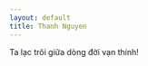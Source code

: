 ```yaml
---
layout: default
title: Thanh Nguyen
---
```

<!-- # Brawlhalla Legend Table

&nbsp;| Hammer | Lance | Sword | Blasters | Spear | Katars | Axe | Bow | Gauntlets |  Scythe
---|---|---|---|---|---|---|---|---|---
Hammer | X | Scarlet | Bodvar | Cassidy | Gnash | Sentinel | Teros | | Kor |
Lance | Scarlet | X | Sir Roland | Lord Vraxx | Orion | | | | |
Sword | Bodvar | Sir Roland | X | Thatch | Hattori | Asuri | | Koji | Val7000 |
Blasters | Cassidy | Lord Vraxx | Thatch | X | Ada | Lucien | Barraza | Diana | | Nix
Spear | Gnash | Orion | Hattori | Ada | X | Qeen Nai | Bryn | | Wu Sang | Mirage
Katars | Sentinel | | Asuri | Lucien | Qeen Nai | X | | Ember | |
Axe | Teros | | | Barraza | Bryn | | X | | |
Bow | | | Koji | Diana | | Ember | | X | |
Gauntlets | Kor | | Val7000 | | Wu Sang | | | | X |
Scythe | | | | Nix | Mirage | | | | | X -->

Ta lạc trôi giữa dòng đời vạn thính!
